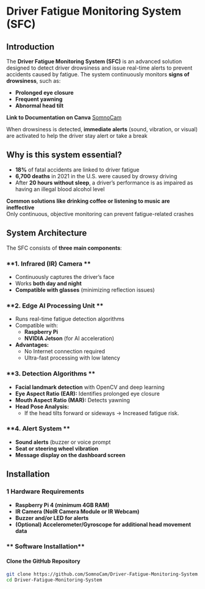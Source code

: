 # **Driver Fatigue Monitoring System (SFC)**

##  **Introduction**
The **Driver Fatigue Monitoring System (SFC)** is an advanced solution designed to detect driver drowsiness and issue real-time alerts to prevent accidents caused by fatigue. The system continuously monitors **signs of drowsiness**, such as:
- **Prolonged eye closure**
- **Frequent yawning**
- **Abnormal head tilt**

**Link to Documentation on Canva**
[SomnoCam](https://www.canva.com/design/DAGhVM_YV_U/DUiCkND-jsdqbEHmV9HLlg/edit?utm_content=DAGhVM_YV_U&utm_campaign=designshare&utm_medium=link2&utm_source=sharebutton)

When drowsiness is detected, **immediate alerts** (sound, vibration, or visual) are activated to help the driver stay alert or take a break

##  **Why is this system essential?**
- **18%** of fatal accidents are linked to driver fatigue
- **6,700 deaths** in 2021 in the U.S. were caused by drowsy driving
- After **20 hours without sleep**, a driver’s performance is as impaired as having an illegal blood alcohol level

 **Common solutions like drinking coffee or listening to music are ineffective**  
Only continuous, objective monitoring can prevent fatigue-related crashes

##  **System Architecture**
The SFC consists of **three main components**:

### **1. Infrared (IR) Camera **
- Continuously captures the driver’s face
- Works **both day and night**
- **Compatible with glasses** (minimizing reflection issues)

### **2. Edge AI Processing Unit **
- Runs real-time fatigue detection algorithms
- Compatible with:
  - **Raspberry Pi**
  - **NVIDIA Jetson** (for AI acceleration)
- **Advantages:**
  - No Internet connection required
  - Ultra-fast processing with low latency

### **3. Detection Algorithms **
- **Facial landmark detection** with OpenCV and deep learning
- **Eye Aspect Ratio (EAR):** Identifies prolonged eye closure
- **Mouth Aspect Ratio (MAR):** Detects yawning
- **Head Pose Analysis:**
  - If the head tilts forward or sideways → Increased fatigue risk.

### **4. Alert System **
- **Sound alerts** (buzzer or voice prompt
- **Seat or steering wheel vibration**
- **Message display on the dashboard screen**

##  **Installation**
### **1️ Hardware Requirements**
- **Raspberry Pi 4 (minimum 4GB RAM)**
- **IR Camera (NoIR Camera Module or IR Webcam)**
- **Buzzer and/or LED for alerts**
- **(Optional) Accelerometer/Gyroscope for additional head movement data**

### ** Software Installation**
#### **Clone the GitHub Repository**
```bash
git clone https://github.com/SomnoCam/Driver-Fatigue-Monitoring-System.git
cd Driver-Fatigue-Monitoring-System
